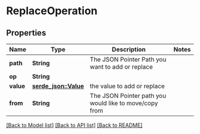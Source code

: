 # ReplaceOperation

## Properties

Name | Type | Description | Notes
------------ | ------------- | ------------- | -------------
**path** | **String** | The JSON Pointer Path you want to add or replace | 
**op** | **String** |  | 
**value** | [**serde_json::Value**](.md) | the value to add or replace | 
**from** | **String** | The JSON Pointer path you would like to move/copy from | 

[[Back to Model list]](../README.md#documentation-for-models) [[Back to API list]](../README.md#documentation-for-api-endpoints) [[Back to README]](../README.md)



